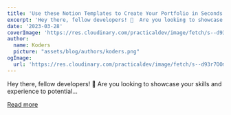 ```yaml
---
title: 'Use these Notion Templates to Create Your Portfolio in Seconds'
excerpt: 'Hey there, fellow developers! 👋  Are you looking to showcase your skills and experience to potential...'
date: '2023-03-28'
coverImage: 'https://res.cloudinary.com/practicaldev/image/fetch/s--d93r7OOm--/c_imagga_scale,f_auto,fl_progressive,h_420,q_66,w_1000/https://dev-to-uploads.s3.amazonaws.com/uploads/articles/hgmm1oxqsmmjfpchdgfd.gif'
author:
  name: Koders
  picture: "assets/blog/authors/koders.png"
ogImage:
  url: 'https://res.cloudinary.com/practicaldev/image/fetch/s--d93r7OOm--/c_imagga_scale,f_auto,fl_progressive,h_420,q_66,w_1000/https://dev-to-uploads.s3.amazonaws.com/uploads/articles/hgmm1oxqsmmjfpchdgfd.gif'
---
```


Hey there, fellow developers! 👋  Are you looking to showcase your skills and experience to potential...

[Read more](https://dev.to/xenoxdev/use-these-notion-templates-to-create-your-portfolio-in-seconds-4jnp)
